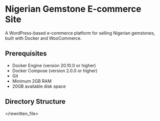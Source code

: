# Nigerian Gemstone E-commerce Site

A WordPress-based e-commerce platform for selling Nigerian gemstones, built with Docker and WooCommerce.

## Prerequisites

- Docker Engine (version 20.10.0 or higher)
- Docker Compose (version 2.0.0 or higher)
- Git
- Minimum 2GB RAM
- 20GB available disk space

## Directory Structure

</rewritten_file>